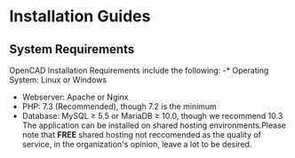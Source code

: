 
# Installation Guides

## System Requirements

OpenCAD Installation Requirements include the following: -* Operating System: Linux or Windows

 - Webserver: Apache or Nginx
 - PHP: 7.3 (Recommended), though 7.2 is the minimum
 - Database: MySQL ≥ 5.5 or MariaDB ≥ 10.0, though we recommend 10.3
The application can be installed on shared hosting environments.Please note that **FREE** shared hosting not reccomended as the quality of service, in the organization's opinion, leave a lot to be desired.
